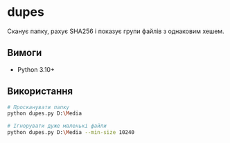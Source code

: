 # dupes
Сканує папку, рахує SHA256 і показує групи файлів з однаковим хешем.

## Вимоги
- Python 3.10+

## Використання
```bash
# Просканувати папку
python dupes.py D:\Media

# Ігнорувати дуже маленькі файли
python dupes.py D:\Media --min-size 10240
